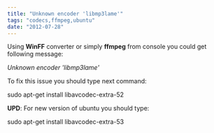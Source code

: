 ```yaml
---
title: "Unknown encoder 'libmp3lame'"
tags: "codecs,ffmpeg,ubuntu"
date: "2012-07-28"
---
```


Using **WinFF** converter or simply **ffmpeg** from console you could get following message:

_Unknown encoder 'libmp3lame'_

To fix this issue you should type next command:

sudo apt-get install libavcodec-extra-52

**UPD**: For new version of ubuntu you should type:

sudo apt-get install libavcodec-extra-53
